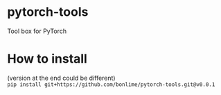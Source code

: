 # pytorch-tools
Tool box for PyTorch 

# How to install
(version at the end could be different)  
`pip install git+https://github.com/bonlime/pytorch-tools.git@v0.0.1`
